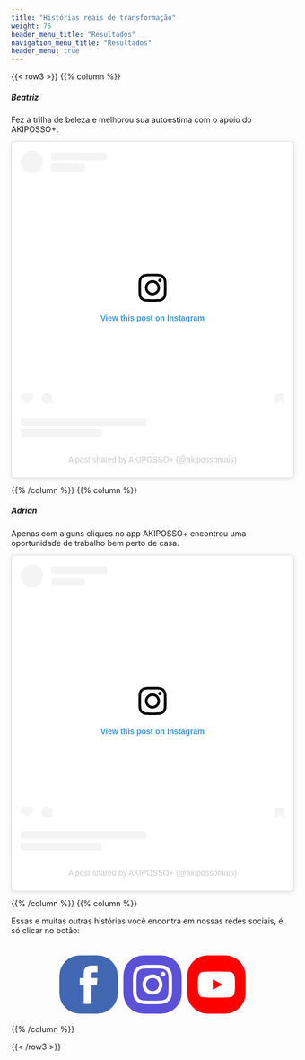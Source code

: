 ```yaml
---
title: "Histórias reais de transformação"
weight: 75
header_menu_title: "Resultados"
navigation_menu_title: "Resultados"
header_menu: true
---
```


{{< row3 >}}
{{% column %}}

##### Beatriz

Fez a trilha de beleza e melhorou sua autoestima com o apoio do AKIPOSSO+.

<blockquote class="instagram-media" data-instgrm-permalink="https://www.instagram.com/reel/C1AbkEBOJhf/?utm_source=ig_embed&amp;utm_campaign=loading" data-instgrm-version="14" style=" background:#FFF; border:0; border-radius:3px; box-shadow:0 0 1px 0 rgba(0,0,0,0.5),0 1px 10px 0 rgba(0,0,0,0.15); margin: 1px; max-width:540px; min-width:326px; padding:0; width:99.375%; width:-webkit-calc(100% - 2px); width:calc(100% - 2px);"><div style="padding:16px;"> <a href="https://www.instagram.com/reel/C1AbkEBOJhf/?utm_source=ig_embed&amp;utm_campaign=loading" style=" background:#FFFFFF; line-height:0; padding:0 0; text-align:center; text-decoration:none; width:100%;" target="_blank"> <div style=" display: flex; flex-direction: row; align-items: center;"> <div style="background-color: #F4F4F4; border-radius: 50%; flex-grow: 0; height: 40px; margin-right: 14px; width: 40px;"></div> <div style="display: flex; flex-direction: column; flex-grow: 1; justify-content: center;"> <div style=" background-color: #F4F4F4; border-radius: 4px; flex-grow: 0; height: 14px; margin-bottom: 6px; width: 100px;"></div> <div style=" background-color: #F4F4F4; border-radius: 4px; flex-grow: 0; height: 14px; width: 60px;"></div></div></div><div style="padding: 19% 0;"></div> <div style="display:block; height:50px; margin:0 auto 12px; width:50px;"><svg width="50px" height="50px" viewBox="0 0 60 60" version="1.1" xmlns="https://www.w3.org/2000/svg" xmlns:xlink="https://www.w3.org/1999/xlink"><g stroke="none" stroke-width="1" fill="none" fill-rule="evenodd"><g transform="translate(-511.000000, -20.000000)" fill="#000000"><g><path d="M556.869,30.41 C554.814,30.41 553.148,32.076 553.148,34.131 C553.148,36.186 554.814,37.852 556.869,37.852 C558.924,37.852 560.59,36.186 560.59,34.131 C560.59,32.076 558.924,30.41 556.869,30.41 M541,60.657 C535.114,60.657 530.342,55.887 530.342,50 C530.342,44.114 535.114,39.342 541,39.342 C546.887,39.342 551.658,44.114 551.658,50 C551.658,55.887 546.887,60.657 541,60.657 M541,33.886 C532.1,33.886 524.886,41.1 524.886,50 C524.886,58.899 532.1,66.113 541,66.113 C549.9,66.113 557.115,58.899 557.115,50 C557.115,41.1 549.9,33.886 541,33.886 M565.378,62.101 C565.244,65.022 564.756,66.606 564.346,67.663 C563.803,69.06 563.154,70.057 562.106,71.106 C561.058,72.155 560.06,72.803 558.662,73.347 C557.607,73.757 556.021,74.244 553.102,74.378 C549.944,74.521 548.997,74.552 541,74.552 C533.003,74.552 532.056,74.521 528.898,74.378 C525.979,74.244 524.393,73.757 523.338,73.347 C521.94,72.803 520.942,72.155 519.894,71.106 C518.846,70.057 518.197,69.06 517.654,67.663 C517.244,66.606 516.755,65.022 516.623,62.101 C516.479,58.943 516.448,57.996 516.448,50 C516.448,42.003 516.479,41.056 516.623,37.899 C516.755,34.978 517.244,33.391 517.654,32.338 C518.197,30.938 518.846,29.942 519.894,28.894 C520.942,27.846 521.94,27.196 523.338,26.654 C524.393,26.244 525.979,25.756 528.898,25.623 C532.057,25.479 533.004,25.448 541,25.448 C548.997,25.448 549.943,25.479 553.102,25.623 C556.021,25.756 557.607,26.244 558.662,26.654 C560.06,27.196 561.058,27.846 562.106,28.894 C563.154,29.942 563.803,30.938 564.346,32.338 C564.756,33.391 565.244,34.978 565.378,37.899 C565.522,41.056 565.552,42.003 565.552,50 C565.552,57.996 565.522,58.943 565.378,62.101 M570.82,37.631 C570.674,34.438 570.167,32.258 569.425,30.349 C568.659,28.377 567.633,26.702 565.965,25.035 C564.297,23.368 562.623,22.342 560.652,21.575 C558.743,20.834 556.562,20.326 553.369,20.18 C550.169,20.033 549.148,20 541,20 C532.853,20 531.831,20.033 528.631,20.18 C525.438,20.326 523.257,20.834 521.349,21.575 C519.376,22.342 517.703,23.368 516.035,25.035 C514.368,26.702 513.342,28.377 512.574,30.349 C511.834,32.258 511.326,34.438 511.181,37.631 C511.035,40.831 511,41.851 511,50 C511,58.147 511.035,59.17 511.181,62.369 C511.326,65.562 511.834,67.743 512.574,69.651 C513.342,71.625 514.368,73.296 516.035,74.965 C517.703,76.634 519.376,77.658 521.349,78.425 C523.257,79.167 525.438,79.673 528.631,79.82 C531.831,79.965 532.853,80.001 541,80.001 C549.148,80.001 550.169,79.965 553.369,79.82 C556.562,79.673 558.743,79.167 560.652,78.425 C562.623,77.658 564.297,76.634 565.965,74.965 C567.633,73.296 568.659,71.625 569.425,69.651 C570.167,67.743 570.674,65.562 570.82,62.369 C570.966,59.17 571,58.147 571,50 C571,41.851 570.966,40.831 570.82,37.631"></path></g></g></g></svg></div><div style="padding-top: 8px;"> <div style=" color:#3897f0; font-family:Arial,sans-serif; font-size:14px; font-style:normal; font-weight:550; line-height:18px;">View this post on Instagram</div></div><div style="padding: 12.5% 0;"></div> <div style="display: flex; flex-direction: row; margin-bottom: 14px; align-items: center;"><div> <div style="background-color: #F4F4F4; border-radius: 50%; height: 12.5px; width: 12.5px; transform: translateX(0px) translateY(7px);"></div> <div style="background-color: #F4F4F4; height: 12.5px; transform: rotate(-45deg) translateX(3px) translateY(1px); width: 12.5px; flex-grow: 0; margin-right: 14px; margin-left: 2px;"></div> <div style="background-color: #F4F4F4; border-radius: 50%; height: 12.5px; width: 12.5px; transform: translateX(9px) translateY(-18px);"></div></div><div style="margin-left: 8px;"> <div style=" background-color: #F4F4F4; border-radius: 50%; flex-grow: 0; height: 20px; width: 20px;"></div> <div style=" width: 0; height: 0; border-top: 2px solid transparent; border-left: 6px solid #f4f4f4; border-bottom: 2px solid transparent; transform: translateX(16px) translateY(-4px) rotate(30deg)"></div></div><div style="margin-left: auto;"> <div style=" width: 0px; border-top: 8px solid #F4F4F4; border-right: 8px solid transparent; transform: translateY(16px);"></div> <div style=" background-color: #F4F4F4; flex-grow: 0; height: 12px; width: 16px; transform: translateY(-4px);"></div> <div style=" width: 0; height: 0; border-top: 8px solid #F4F4F4; border-left: 8px solid transparent; transform: translateY(-4px) translateX(8px);"></div></div></div> <div style="display: flex; flex-direction: column; flex-grow: 1; justify-content: center; margin-bottom: 24px;"> <div style=" background-color: #F4F4F4; border-radius: 4px; flex-grow: 0; height: 14px; margin-bottom: 6px; width: 224px;"></div> <div style=" background-color: #F4F4F4; border-radius: 4px; flex-grow: 0; height: 14px; width: 144px;"></div></div></a><p style=" color:#c9c8cd; font-family:Arial,sans-serif; font-size:14px; line-height:17px; margin-bottom:0; margin-top:8px; overflow:hidden; padding:8px 0 7px; text-align:center; text-overflow:ellipsis; white-space:nowrap;"><a href="https://www.instagram.com/reel/C1AbkEBOJhf/?utm_source=ig_embed&amp;utm_campaign=loading" style=" color:#c9c8cd; font-family:Arial,sans-serif; font-size:14px; font-style:normal; font-weight:normal; line-height:17px; text-decoration:none;" target="_blank">A post shared by AKIPOSSO+ (@akipossomais)</a></p></div></blockquote>
<script async src="//www.instagram.com/embed.js"></script>


{{% /column %}}
{{% column %}}

##### Adrian

Apenas com alguns cliques no app AKIPOSSO+ encontrou uma oportunidade de trabalho bem perto de casa.

<blockquote class="instagram-media" data-instgrm-permalink="https://www.instagram.com/reel/C8czbk4vye_/?utm_source=ig_embed&amp;utm_campaign=loading" data-instgrm-version="14" style=" background:#FFF; border:0; border-radius:3px; box-shadow:0 0 1px 0 rgba(0,0,0,0.5),0 1px 10px 0 rgba(0,0,0,0.15); margin: 1px; max-width:540px; min-width:326px; padding:0; width:99.375%; width:-webkit-calc(100% - 2px); width:calc(100% - 2px);"><div style="padding:16px;"> <a href="https://www.instagram.com/reel/C8czbk4vye_/?utm_source=ig_embed&amp;utm_campaign=loading" style=" background:#FFFFFF; line-height:0; padding:0 0; text-align:center; text-decoration:none; width:100%;" target="_blank"> <div style=" display: flex; flex-direction: row; align-items: center;"> <div style="background-color: #F4F4F4; border-radius: 50%; flex-grow: 0; height: 40px; margin-right: 14px; width: 40px;"></div> <div style="display: flex; flex-direction: column; flex-grow: 1; justify-content: center;"> <div style=" background-color: #F4F4F4; border-radius: 4px; flex-grow: 0; height: 14px; margin-bottom: 6px; width: 100px;"></div> <div style=" background-color: #F4F4F4; border-radius: 4px; flex-grow: 0; height: 14px; width: 60px;"></div></div></div><div style="padding: 19% 0;"></div> <div style="display:block; height:50px; margin:0 auto 12px; width:50px;"><svg width="50px" height="50px" viewBox="0 0 60 60" version="1.1" xmlns="https://www.w3.org/2000/svg" xmlns:xlink="https://www.w3.org/1999/xlink"><g stroke="none" stroke-width="1" fill="none" fill-rule="evenodd"><g transform="translate(-511.000000, -20.000000)" fill="#000000"><g><path d="M556.869,30.41 C554.814,30.41 553.148,32.076 553.148,34.131 C553.148,36.186 554.814,37.852 556.869,37.852 C558.924,37.852 560.59,36.186 560.59,34.131 C560.59,32.076 558.924,30.41 556.869,30.41 M541,60.657 C535.114,60.657 530.342,55.887 530.342,50 C530.342,44.114 535.114,39.342 541,39.342 C546.887,39.342 551.658,44.114 551.658,50 C551.658,55.887 546.887,60.657 541,60.657 M541,33.886 C532.1,33.886 524.886,41.1 524.886,50 C524.886,58.899 532.1,66.113 541,66.113 C549.9,66.113 557.115,58.899 557.115,50 C557.115,41.1 549.9,33.886 541,33.886 M565.378,62.101 C565.244,65.022 564.756,66.606 564.346,67.663 C563.803,69.06 563.154,70.057 562.106,71.106 C561.058,72.155 560.06,72.803 558.662,73.347 C557.607,73.757 556.021,74.244 553.102,74.378 C549.944,74.521 548.997,74.552 541,74.552 C533.003,74.552 532.056,74.521 528.898,74.378 C525.979,74.244 524.393,73.757 523.338,73.347 C521.94,72.803 520.942,72.155 519.894,71.106 C518.846,70.057 518.197,69.06 517.654,67.663 C517.244,66.606 516.755,65.022 516.623,62.101 C516.479,58.943 516.448,57.996 516.448,50 C516.448,42.003 516.479,41.056 516.623,37.899 C516.755,34.978 517.244,33.391 517.654,32.338 C518.197,30.938 518.846,29.942 519.894,28.894 C520.942,27.846 521.94,27.196 523.338,26.654 C524.393,26.244 525.979,25.756 528.898,25.623 C532.057,25.479 533.004,25.448 541,25.448 C548.997,25.448 549.943,25.479 553.102,25.623 C556.021,25.756 557.607,26.244 558.662,26.654 C560.06,27.196 561.058,27.846 562.106,28.894 C563.154,29.942 563.803,30.938 564.346,32.338 C564.756,33.391 565.244,34.978 565.378,37.899 C565.522,41.056 565.552,42.003 565.552,50 C565.552,57.996 565.522,58.943 565.378,62.101 M570.82,37.631 C570.674,34.438 570.167,32.258 569.425,30.349 C568.659,28.377 567.633,26.702 565.965,25.035 C564.297,23.368 562.623,22.342 560.652,21.575 C558.743,20.834 556.562,20.326 553.369,20.18 C550.169,20.033 549.148,20 541,20 C532.853,20 531.831,20.033 528.631,20.18 C525.438,20.326 523.257,20.834 521.349,21.575 C519.376,22.342 517.703,23.368 516.035,25.035 C514.368,26.702 513.342,28.377 512.574,30.349 C511.834,32.258 511.326,34.438 511.181,37.631 C511.035,40.831 511,41.851 511,50 C511,58.147 511.035,59.17 511.181,62.369 C511.326,65.562 511.834,67.743 512.574,69.651 C513.342,71.625 514.368,73.296 516.035,74.965 C517.703,76.634 519.376,77.658 521.349,78.425 C523.257,79.167 525.438,79.673 528.631,79.82 C531.831,79.965 532.853,80.001 541,80.001 C549.148,80.001 550.169,79.965 553.369,79.82 C556.562,79.673 558.743,79.167 560.652,78.425 C562.623,77.658 564.297,76.634 565.965,74.965 C567.633,73.296 568.659,71.625 569.425,69.651 C570.167,67.743 570.674,65.562 570.82,62.369 C570.966,59.17 571,58.147 571,50 C571,41.851 570.966,40.831 570.82,37.631"></path></g></g></g></svg></div><div style="padding-top: 8px;"> <div style=" color:#3897f0; font-family:Arial,sans-serif; font-size:14px; font-style:normal; font-weight:550; line-height:18px;">View this post on Instagram</div></div><div style="padding: 12.5% 0;"></div> <div style="display: flex; flex-direction: row; margin-bottom: 14px; align-items: center;"><div> <div style="background-color: #F4F4F4; border-radius: 50%; height: 12.5px; width: 12.5px; transform: translateX(0px) translateY(7px);"></div> <div style="background-color: #F4F4F4; height: 12.5px; transform: rotate(-45deg) translateX(3px) translateY(1px); width: 12.5px; flex-grow: 0; margin-right: 14px; margin-left: 2px;"></div> <div style="background-color: #F4F4F4; border-radius: 50%; height: 12.5px; width: 12.5px; transform: translateX(9px) translateY(-18px);"></div></div><div style="margin-left: 8px;"> <div style=" background-color: #F4F4F4; border-radius: 50%; flex-grow: 0; height: 20px; width: 20px;"></div> <div style=" width: 0; height: 0; border-top: 2px solid transparent; border-left: 6px solid #f4f4f4; border-bottom: 2px solid transparent; transform: translateX(16px) translateY(-4px) rotate(30deg)"></div></div><div style="margin-left: auto;"> <div style=" width: 0px; border-top: 8px solid #F4F4F4; border-right: 8px solid transparent; transform: translateY(16px);"></div> <div style=" background-color: #F4F4F4; flex-grow: 0; height: 12px; width: 16px; transform: translateY(-4px);"></div> <div style=" width: 0; height: 0; border-top: 8px solid #F4F4F4; border-left: 8px solid transparent; transform: translateY(-4px) translateX(8px);"></div></div></div> <div style="display: flex; flex-direction: column; flex-grow: 1; justify-content: center; margin-bottom: 24px;"> <div style=" background-color: #F4F4F4; border-radius: 4px; flex-grow: 0; height: 14px; margin-bottom: 6px; width: 224px;"></div> <div style=" background-color: #F4F4F4; border-radius: 4px; flex-grow: 0; height: 14px; width: 144px;"></div></div></a><p style=" color:#c9c8cd; font-family:Arial,sans-serif; font-size:14px; line-height:17px; margin-bottom:0; margin-top:8px; overflow:hidden; padding:8px 0 7px; text-align:center; text-overflow:ellipsis; white-space:nowrap;"><a href="https://www.instagram.com/reel/C8czbk4vye_/?utm_source=ig_embed&amp;utm_campaign=loading" style=" color:#c9c8cd; font-family:Arial,sans-serif; font-size:14px; font-style:normal; font-weight:normal; line-height:17px; text-decoration:none;" target="_blank">A post shared by AKIPOSSO+ (@akipossomais)</a></p></div></blockquote>
<script async src="//www.instagram.com/embed.js"></script>    

{{% /column %}}
{{% column %}}

Essas e muitas outras histórias você encontra em nossas redes sociais, é só clicar no botão:
<br><br>

<!-- Social Media Icons by NiftyButtons https://niftybuttons.com --><div style="display: flex; flex-wrap:wrap; align-items: center; justify-content: center;"><a href="https://www.facebook.com/akipossomais" target="_blank" rel="noopener noreferrer" style="text-decoration:none;border:0;width:100px;height:100px;padding:2px;margin:5px;color:#ffffff;border-radius:35%;background-color:#4267B2;"><svg class="niftybutton-facebook" style="display:block;fill:currentColor" data-donate="true" data-tag="fac" data-name="Facebook" viewBox="0 0 512 512" preserveAspectRatio="xMidYMid meet"><title>Facebook social icon</title><path d="M211.9 197.4h-36.7v59.9h36.7V433.1h70.5V256.5h49.2l5.2-59.1h-54.4c0 0 0-22.1 0-33.7 0-13.9 2.8-19.5 16.3-19.5 10.9 0 38.2 0 38.2 0V82.9c0 0-40.2 0-48.8 0 -52.5 0-76.1 23.1-76.1 67.3C211.9 188.8 211.9 197.4 211.9 197.4z"></path></svg></a><a href="https://www.instagram.com/akipossomais/" target="_blank" rel="noopener noreferrer" style="text-decoration:none;border:0;width:100px;height:100px;padding:2px;margin:5px;color:#ffffff;border-radius:35%;background-color:#5B51D8;"><svg class="niftybutton-instagram" style="display:block;fill:currentColor" data-donate="true" data-tag="ins" data-name="Instagram" viewBox="0 0 512 512" preserveAspectRatio="xMidYMid meet"><title>Instagram social icon</title><path d="M256 109.3c47.8 0 53.4 0.2 72.3 1 17.4 0.8 26.9 3.7 33.2 6.2 8.4 3.2 14.3 7.1 20.6 13.4 6.3 6.3 10.1 12.2 13.4 20.6 2.5 6.3 5.4 15.8 6.2 33.2 0.9 18.9 1 24.5 1 72.3s-0.2 53.4-1 72.3c-0.8 17.4-3.7 26.9-6.2 33.2 -3.2 8.4-7.1 14.3-13.4 20.6 -6.3 6.3-12.2 10.1-20.6 13.4 -6.3 2.5-15.8 5.4-33.2 6.2 -18.9 0.9-24.5 1-72.3 1s-53.4-0.2-72.3-1c-17.4-0.8-26.9-3.7-33.2-6.2 -8.4-3.2-14.3-7.1-20.6-13.4 -6.3-6.3-10.1-12.2-13.4-20.6 -2.5-6.3-5.4-15.8-6.2-33.2 -0.9-18.9-1-24.5-1-72.3s0.2-53.4 1-72.3c0.8-17.4 3.7-26.9 6.2-33.2 3.2-8.4 7.1-14.3 13.4-20.6 6.3-6.3 12.2-10.1 20.6-13.4 6.3-2.5 15.8-5.4 33.2-6.2C202.6 109.5 208.2 109.3 256 109.3M256 77.1c-48.6 0-54.7 0.2-73.8 1.1 -19 0.9-32.1 3.9-43.4 8.3 -11.8 4.6-21.7 10.7-31.7 20.6 -9.9 9.9-16.1 19.9-20.6 31.7 -4.4 11.4-7.4 24.4-8.3 43.4 -0.9 19.1-1.1 25.2-1.1 73.8 0 48.6 0.2 54.7 1.1 73.8 0.9 19 3.9 32.1 8.3 43.4 4.6 11.8 10.7 21.7 20.6 31.7 9.9 9.9 19.9 16.1 31.7 20.6 11.4 4.4 24.4 7.4 43.4 8.3 19.1 0.9 25.2 1.1 73.8 1.1s54.7-0.2 73.8-1.1c19-0.9 32.1-3.9 43.4-8.3 11.8-4.6 21.7-10.7 31.7-20.6 9.9-9.9 16.1-19.9 20.6-31.7 4.4-11.4 7.4-24.4 8.3-43.4 0.9-19.1 1.1-25.2 1.1-73.8s-0.2-54.7-1.1-73.8c-0.9-19-3.9-32.1-8.3-43.4 -4.6-11.8-10.7-21.7-20.6-31.7 -9.9-9.9-19.9-16.1-31.7-20.6 -11.4-4.4-24.4-7.4-43.4-8.3C310.7 77.3 304.6 77.1 256 77.1L256 77.1z"></path><path d="M256 164.1c-50.7 0-91.9 41.1-91.9 91.9s41.1 91.9 91.9 91.9 91.9-41.1 91.9-91.9S306.7 164.1 256 164.1zM256 315.6c-32.9 0-59.6-26.7-59.6-59.6s26.7-59.6 59.6-59.6 59.6 26.7 59.6 59.6S288.9 315.6 256 315.6z"></path><circle cx="351.5" cy="160.5" r="21.5"></circle></svg></a><a href="https://www.youtube.com/@AKIPOSSOMAIS" target="_blank" rel="noopener noreferrer" style="text-decoration:none;border:0;width:100px;height:100px;padding:2px;margin:5px;color:#ffffff;border-radius:35%;background-color:#FF0000;"><svg class="niftybutton-youtube" style="display:block;fill:currentColor" data-donate="true" data-tag="you" data-name="YouTube" viewBox="0 0 512 512" preserveAspectRatio="xMidYMid meet"><title>YouTube social icon</title><path d="M422.6 193.6c-5.3-45.3-23.3-51.6-59-54 -50.8-3.5-164.3-3.5-215.1 0 -35.7 2.4-53.7 8.7-59 54 -4 33.6-4 91.1 0 124.8 5.3 45.3 23.3 51.6 59 54 50.9 3.5 164.3 3.5 215.1 0 35.7-2.4 53.7-8.7 59-54C426.6 284.8 426.6 227.3 422.6 193.6zM222.2 303.4v-94.6l90.7 47.3L222.2 303.4z"></path></svg></a></div>


{{% /column %}}

{{< /row3 >}}